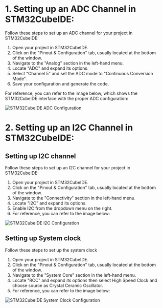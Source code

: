 # 1. Setting up an ADC Channel in STM32CubeIDE:

Follow these steps to set up an ADC channel for your project in STM32CubeIDE:

1. Open your project in STM32CubeIDE.
2. Click on the "Pinout & Configuration" tab, usually located at the bottom of the window.
3. Navigate to the "Analog" section in the left-hand menu.
4. Locate "ADC" and expand its options.
5. Select "Channel 5" and set the ADC mode to "Continuous Conversion Mode".
6. Save your configuration and generate the code.

For reference, you can refer to the image below, which shows the STM32CubeIDE interface with the proper ADC configuration:

![STM32CubeIDE ADC Configuration](https://i.imgur.com/Jzra9d8.jpg)

# 2. Setting up an I2C Channel in STM32CubeIDE:
## Setting up I2C channel
Follow these steps to set up an I2C channel for your project in STM32CubeIDE:

1. Open your project in STM32CubeIDE.
2. Click on the "Pinout & Configuration" tab, usually located at the bottom of the window.
3. Navigate to the "Connectivity" section in the left-hand menu.
4. Locate "I2C" and expand its options.
5. Enable I2C from the dropdown menu on the right.
6. For reference, you can refer to the image below:

![STM32CubeIDE I2C Configuration](https://imgur.com/oSr9DWS.jpg)

## Setting up System clock
Follow these steps to set up the system clock

1. Open your project in STM32CubeIDE.
2. Click on the "Pinout & Configuration" tab, usually located at the bottom of the window.
3. Navigate to the "System Core" section in the left-hand menu.
4. Locate "RCC" and expand its options then select High Speed Clock and choose source as Crystal Ceramic Oscillator.
5. For reference, you can refer to the image below:


![STM32CubeIDE System Clock Configuration](https://imgur.com/IcynAkS.jpg)
